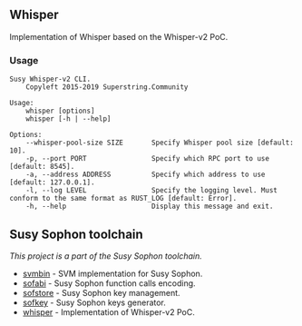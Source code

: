 ## Whisper

Implementation of Whisper based on the Whisper-v2 PoC.

### Usage

```
Susy Whisper-v2 CLI.
	Copyleft 2015-2019 Superstring.Community

Usage:
	whisper [options]
	whisper [-h | --help]

Options:
	--whisper-pool-size SIZE       Specify Whisper pool size [default: 10].
	-p, --port PORT                Specify which RPC port to use [default: 8545].
	-a, --address ADDRESS          Specify which address to use [default: 127.0.0.1].
	-l, --log LEVEL                Specify the logging level. Must conform to the same format as RUST_LOG [default: Error].
	-h, --help                     Display this message and exit.
```

## Susy Sophon toolchain
_This project is a part of the Susy Sophon toolchain._

- [svmbin](https://octonion.institute/susytech/susy-sophon/src/branch/master/svmbin/) - SVM implementation for Susy Sophon.
- [sofabi](https://octonion.institute/susytech/sofabi) - Susy Sophon function calls encoding.
- [sofstore](https://octonion.institute/susytech/susy-sophon/src/branch/master/accounts/sofstore) - Susy Sophon key management.
- [sofkey](https://octonion.institute/susytech/susy-sophon/src/branch/master/accounts/sofkey) - Susy Sophon keys generator.
- [whisper](https://octonion.institute/susytech/susy-sophon/src/branch/master/whisper/) - Implementation of Whisper-v2 PoC.
